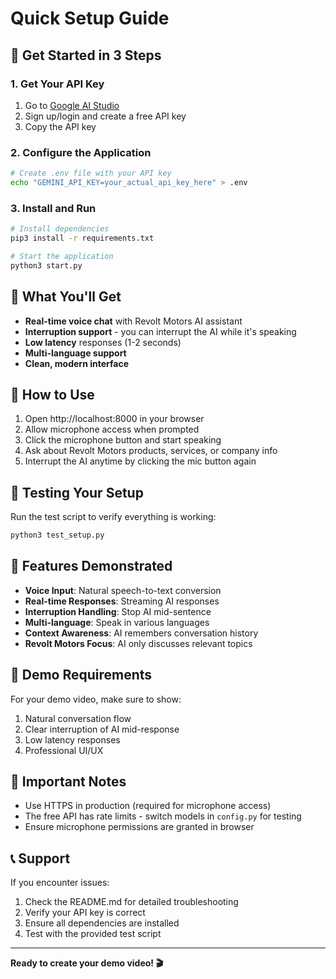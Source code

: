 # Quick Setup Guide

## 🚀 Get Started in 3 Steps

### 1. Get Your API Key
1. Go to [Google AI Studio](https://aistudio.google.com)
2. Sign up/login and create a free API key
3. Copy the API key

### 2. Configure the Application
```bash
# Create .env file with your API key
echo "GEMINI_API_KEY=your_actual_api_key_here" > .env
```

### 3. Install and Run
```bash
# Install dependencies
pip3 install -r requirements.txt

# Start the application
python3 start.py
```

## 🎯 What You'll Get

- **Real-time voice chat** with Revolt Motors AI assistant
- **Interruption support** - you can interrupt the AI while it's speaking
- **Low latency** responses (1-2 seconds)
- **Multi-language support**
- **Clean, modern interface**

## 🎤 How to Use

1. Open http://localhost:8000 in your browser
2. Allow microphone access when prompted
3. Click the microphone button and start speaking
4. Ask about Revolt Motors products, services, or company info
5. Interrupt the AI anytime by clicking the mic button again

## 🔧 Testing Your Setup

Run the test script to verify everything is working:
```bash
python3 test_setup.py
```

## 📱 Features Demonstrated

- **Voice Input**: Natural speech-to-text conversion
- **Real-time Responses**: Streaming AI responses
- **Interruption Handling**: Stop AI mid-sentence
- **Multi-language**: Speak in various languages
- **Context Awareness**: AI remembers conversation history
- **Revolt Motors Focus**: AI only discusses relevant topics

## 🎥 Demo Requirements

For your demo video, make sure to show:
1. Natural conversation flow
2. Clear interruption of AI mid-response
3. Low latency responses
4. Professional UI/UX

## 🚨 Important Notes

- Use HTTPS in production (required for microphone access)
- The free API has rate limits - switch models in `config.py` for testing
- Ensure microphone permissions are granted in browser

## 📞 Support

If you encounter issues:
1. Check the README.md for detailed troubleshooting
2. Verify your API key is correct
3. Ensure all dependencies are installed
4. Test with the provided test script

---

**Ready to create your demo video! 🎬**
